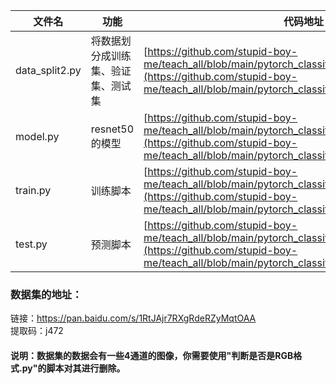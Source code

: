 |文件名|功能|代码地址|视频地址|
|-|-|-|-|
|data_split2.py|将数据划分成训练集、验证集、测试集|[https://github.com/stupid-boy-me/teach_all/blob/main/pytorch_classifier/ResNet50/data_split2.py](https://github.com/stupid-boy-me/teach_all/blob/main/pytorch_classifier/ResNet50/data_split2.py)|[https://www.bilibili.com/video/BV1dP411P7yx/?spm_id_from=333.999.0.0&vd_source=5ba1bf3a19888ef725acbeaf5d3fc6e6](https://www.bilibili.com/video/BV1dP411P7yx/?spm_id_from=333.999.0.0&vd_source=5ba1bf3a19888ef725acbeaf5d3fc6e6)|
|model.py|resnet50的模型|[https://github.com/stupid-boy-me/teach_all/blob/main/pytorch_classifier/ResNet50/model.py](https://github.com/stupid-boy-me/teach_all/blob/main/pytorch_classifier/ResNet50/model.py)|[https://www.bilibili.com/video/BV1Ye411V7bz/?spm_id_from=333.999.0.0](https://www.bilibili.com/video/BV1Ye411V7bz/?spm_id_from=333.999.0.0)|
|train.py|训练脚本|[https://github.com/stupid-boy-me/teach_all/blob/main/pytorch_classifier/ResNet50/train.py](https://github.com/stupid-boy-me/teach_all/blob/main/pytorch_classifier/ResNet50/train.py)|[https://www.bilibili.com/video/BV1jW4y1E7dL/?spm_id_from=333.999.0.0](https://www.bilibili.com/video/BV1jW4y1E7dL/?spm_id_from=333.999.0.0)|
|test.py|预测脚本|[https://github.com/stupid-boy-me/teach_all/blob/main/pytorch_classifier/ResNet50/test.py](https://github.com/stupid-boy-me/teach_all/blob/main/pytorch_classifier/ResNet50/test.py)|[https://www.bilibili.com/video/BV1Te4y1e7gb/?spm_id_from=333.999.0.0&vd_source=5ba1bf3a19888ef725acbeaf5d3fc6e6](https://www.bilibili.com/video/BV1Te4y1e7gb/?spm_id_from=333.999.0.0&vd_source=5ba1bf3a19888ef725acbeaf5d3fc6e6)|


### 数据集的地址：
链接：https://pan.baidu.com/s/1RtJAjr7RXgRdeRZyMqtOAA <br/>提取码：j472
#### 说明：数据集的数据会有一些4通道的图像，你需要使用"判断是否是RGB格式.py"的脚本对其进行删除。
